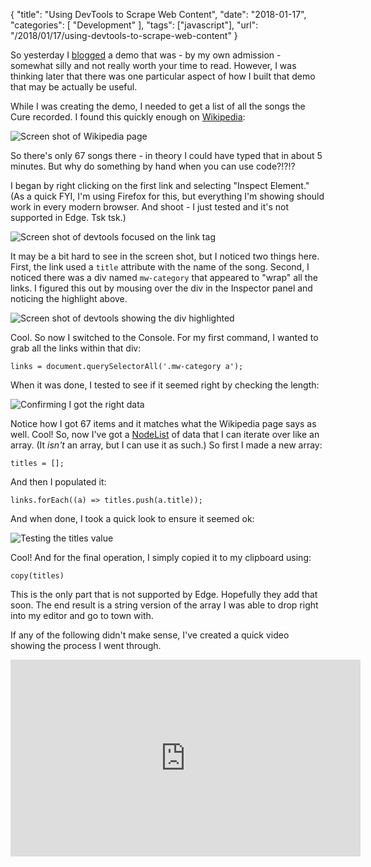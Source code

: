 {
	"title": "Using DevTools to Scrape Web Content",
	"date": "2018-01-17",
	"categories": [
		"Development"
	],
	"tags": ["javascript"],
	"url": "/2018/01/17/using-devtools-to-scrape-web-content"
}

So yesterday I [blogged](https://www.raymondcamden.com/2018/01/16/generating-random-cure-song-titles/) a demo that was - by my own admission - somewhat silly and not really worth your time to read. However, I was thinking later that there was one particular aspect of how I built that demo that may be actually be useful. 

While I was creating the demo, I needed to get a list of all the songs the Cure recorded. I found this quickly enough on [Wikipedia](https://en.wikipedia.org/wiki/Category:The_Cure_songs):

![Screen shot of Wikipedia page](https://static.raymondcamden.com/images/2018/1/dtcure1.jpg)

So there's only 67 songs there - in theory I could have typed that in about 5 minutes. But why do something by hand when you can use code?!?!?

I began by right clicking on the first link and selecting "Inspect Element." (As a quick FYI, I'm using Firefox for this, but everything I'm showing should work in every modern browser. And shoot - I just tested and it's not supported in Edge. Tsk tsk.)

![Screen shot of devtools focused on the link tag](https://static.raymondcamden.com/images/2018/1/dtcure2.jpg)

It may be a bit hard to see in the screen shot, but I noticed two things here. First, the link used a `title` attribute with the name of the song. Second, I noticed there was a div named `mw-category` that appeared to "wrap" all the links. I figured this out by mousing over the div in the Inspector panel and noticing the highlight above.

![Screen shot of devtools showing the div highlighted](https://static.raymondcamden.com/images/2018/1/dtcure3.jpg)

Cool. So now I switched to the Console. For my first command, I wanted to grab all the links within that div:

	links = document.querySelectorAll('.mw-category a');

When it was done, I tested to see if it seemed right by checking the length:

![Confirming I got the right data](https://static.raymondcamden.com/images/2018/1/dtcure4.jpg)

Notice how I got 67 items and it matches what the Wikipedia page says as well. Cool! So, now I've got a [NodeList](https://developer.mozilla.org/en-US/docs/Web/API/NodeList) of data that I can iterate over like an array. (It *isn't* an array, but I can use it as such.) So first I made a new array:

	titles = [];

And then I populated it:

	links.forEach((a) => titles.push(a.title));

And when done, I took a quick look to ensure it seemed ok:

![Testing the titles value](https://static.raymondcamden.com/images/2018/1/dtcure5.jpg)

Cool! And for the final operation, I simply copied it to my clipboard using:

	copy(titles)

This is the only part that is not supported by Edge. Hopefully they add that soon. The end result is a string version of the array I was able to drop right into my editor and go to town with. 

If any of the following didn't make sense, I've created a quick video showing the process I went through.

<iframe width="560" height="315" src="https://www.youtube.com/embed/NsJ_xAOaPus?rel=0" frameborder="0" allow="autoplay; encrypted-media" allowfullscreen></iframe>


